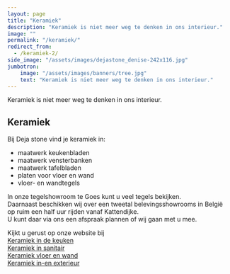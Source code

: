 ```yaml
---
layout: page
title: "Keramiek"
description: "Keramiek is niet meer weg te denken in ons interieur."
image: ""
permalink: "/keramiek/"
redirect_from:
  - /keramiek-2/
side_image: "/assets/images/dejastone_denise-242x116.jpg"
jumbotron:
    image: "/assets/images/banners/tree.jpg"
    text: "Keramiek is niet meer weg te denken in ons interieur."
---
```


Keramiek is niet meer weg te denken in ons interieur.

Keramiek
--------

Bij Deja stone vind je keramiek in:  
* maatwerk keukenbladen  
* maatwerk vensterbanken  
* maatwerk tafelbladen  
* platen voor vloer en wand  
* vloer- en wandtegels

In onze tegelshowroom te Goes kunt u veel tegels bekijken.  
Daarnaast beschikken wij over een tweetal belevingsshowrooms in België op ruim een half uur rijden vanaf Kattendijke.  
U kunt daar via ons een afspraak plannen of wij gaan met u mee.

Kijkt u gerust op onze website bij  
[Keramiek in de keuken](/keramiek-in-de-keuken/)  
[Keramiek in sanitair](/keramiek-in-sanitair/)  
[Keramiek vloer en wand](/keramiek-vloer-en-wand/)  
[Keramiek in-en exterieur](/keramiek-in-en-exterieur/)